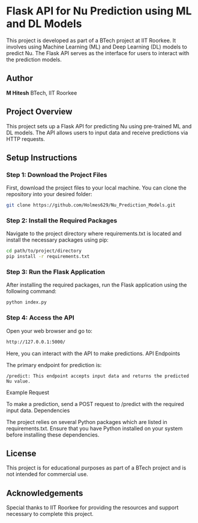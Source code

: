 # Flask API for Nu Prediction using ML and DL Models

This project is developed as part of a BTech project at IIT Roorkee. It involves using Machine Learning (ML) and Deep Learning (DL) models to predict Nu. The Flask API serves as the interface for users to interact with the prediction models.

## Author
**M Hitesh**
BTech, IIT Roorkee

## Project Overview
This project sets up a Flask API for predicting Nu using pre-trained ML and DL models. The API allows users to input data and receive predictions via HTTP requests.

## Setup Instructions

### Step 1: Download the Project Files
First, download the project files to your local machine. You can clone the repository into your desired folder:
```bash
git clone https://github.com/Holmes629/Nu_Prediction_Models.git
```

### Step 2: Install the Required Packages
Navigate to the project directory where requirements.txt is located and install the necessary packages using pip:
```bash
cd path/to/project/directory
pip install -r requirements.txt
```

### Step 3: Run the Flask Application
After installing the required packages, run the Flask application using the following command:
```bash
python index.py
```

### Step 4: Access the API
Open your web browser and go to:
```bash
http://127.0.0.1:5000/
```

Here, you can interact with the API to make predictions.
API Endpoints

The primary endpoint for prediction is:

    /predict: This endpoint accepts input data and returns the predicted Nu value.

Example Request

To make a prediction, send a POST request to /predict with the required input data.
Dependencies

The project relies on several Python packages which are listed in requirements.txt. Ensure that you have Python installed on your system before installing these dependencies.

## License
This project is for educational purposes as part of a BTech project and is not intended for commercial use.

## Acknowledgements
Special thanks to IIT Roorkee for providing the resources and support necessary to complete this project.
